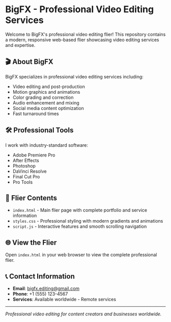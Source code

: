 # BigFX - Professional Video Editing Services

Welcome to BigFX's professional video editing flier! This repository contains a modern, responsive web-based flier showcasing video editing services and expertise.

## 🎬 About BigFX

BigFX specializes in professional video editing services including:
- Video editing and post-production
- Motion graphics and animations
- Color grading and correction
- Audio enhancement and mixing
- Social media content optimization
- Fast turnaround times

## 🛠️ Professional Tools

I work with industry-standard software:
- Adobe Premiere Pro
- After Effects
- Photoshop
- DaVinci Resolve
- Final Cut Pro
- Pro Tools

## 📁 Flier Contents

- `index.html` - Main flier page with complete portfolio and service information
- `styles.css` - Professional styling with modern gradients and animations
- `script.js` - Interactive features and smooth scrolling navigation

## 🌐 View the Flier

Open `index.html` in your web browser to view the complete professional flier.

## 📞 Contact Information

- **Email**: bigfx.editing@gmail.com
- **Phone**: +1 (555) 123-4567
- **Services**: Available worldwide - Remote services

---

*Professional video editing for content creators and businesses worldwide.*
